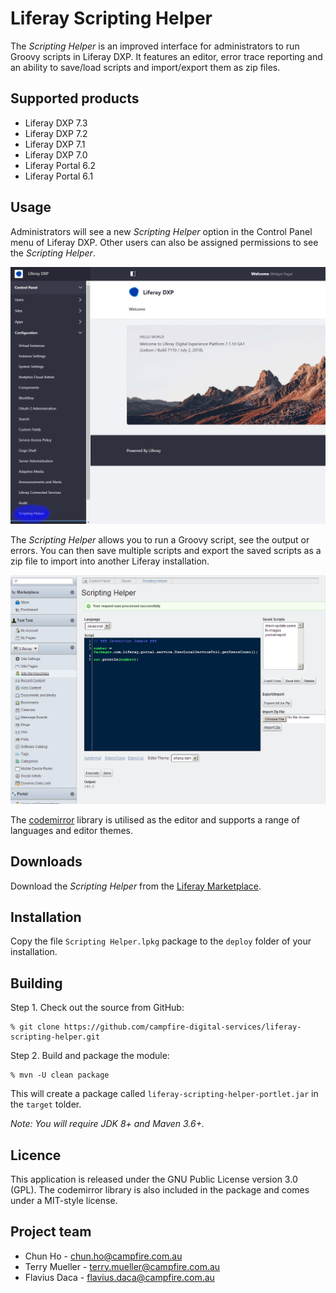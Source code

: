 # Liferay Scripting Helper

The *Scripting Helper* is an improved interface for administrators to run Groovy scripts in Liferay DXP. It features an editor, error trace reporting and an ability to save/load scripts and import/export them as zip files.

## Supported products

* Liferay DXP 7.3
* Liferay DXP 7.2
* Liferay DXP 7.1
* Liferay DXP 7.0
* Liferay Portal 6.2
* Liferay Portal 6.1

## Usage

Administrators will see a new *Scripting Helper* option in the Control Panel menu of Liferay DXP. Other users can also be assigned permissions to see the *Scripting Helper*.

![Scripting Helper](/docs/images/scripting-helper-menu.png "Scripting Helper")

The *Scripting Helper* allows you to run a Groovy script, see the output or errors. You can then save multiple scripts and export the saved scripts as a zip file to import into another Liferay installation.

![Scripting Helper](/docs/images/scripting-helper-portlet.png "Scripting Helper")

The [codemirror](http://codemirror.net) library is utilised as the editor and supports a range of languages and editor themes.


## Downloads

Download the *Scripting Helper* from the [Liferay Marketplace](https://www.liferay.com/marketplace/-/mp/application/25618082 "Liferay Scripting Helper").


## Installation

Copy the file `Scripting Helper.lpkg` package to the `deploy` folder of your installation.


## Building

Step 1. Check out the source from GitHub:

    % git clone https://github.com/campfire-digital-services/liferay-scripting-helper.git

Step 2. Build and package the module:

    % mvn -U clean package

This will create a package called `liferay-scripting-helper-portlet.jar` in the `target` tolder.

*Note: You will require JDK 8+ and Maven 3.6+.*

## Licence

This application is released under the GNU Public License version 3.0 (GPL). The codemirror library is also included in the package and comes under a MIT-style license. 


## Project team

* Chun Ho - chun.ho@campfire.com.au
* Terry Mueller - terry.mueller@campfire.com.au
* Flavius Daca - flavius.daca@campfire.com.au


